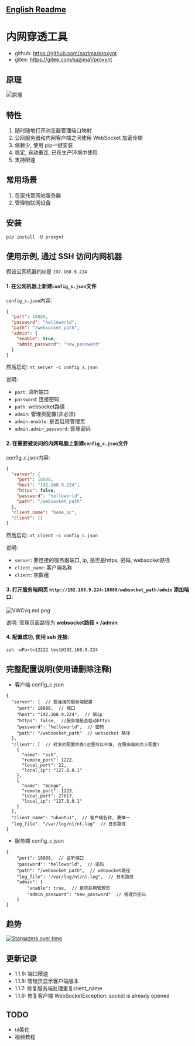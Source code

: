 
## [English Readme](./readme_en.md)

# 内网穿透工具
- github: https://github.com/sazima/proxynt
- gitee: https://gitee.com/sazima1/proxynt

## 原理

![原理](https://i.imgtg.com/2023/02/08/cqhoI.png)

## 特性

1. 随时随地打开浏览器管理端口映射
2. 公网服务器和内网客户端之间使用 WebSocket 加密传输
3. 依赖少, 使用 pip一键安装
4. 稳定, 自动重连, 已在生产环境中使用
5. 支持限速

## 常用场景
1. 在家托管网站服务器
2. 管理物联网设备

## 安装

```
pip install -U proxynt
```

## 使用示例, 通过 SSH 访问内网机器

假设公网机器的ip是 `192.168.9.224`

#### 1. 在公网机器上新建`config_s.json`文件

`config_s.json`内容:
```json
{
  "port": 18888,
  "password": "helloworld",
  "path": "/websocket_path",
  "admin": {
    "enable": true,  
    "admin_password": "new_password"  
  }
}
```
然后启动:
`nt_server -c config_s.json `

说明: 
- `port`: 监听端口
- `password`: 连接密码
- `path`: websocket路径
- `admin`: 管理页配置(非必须)
- `admin.enable`: 是否启用管理页
- `admin.admin_password`: 管理密码


#### 2. 在需要被访问的内网电脑上新建`config_c.json`文件

config_c.json内容:
```json
{
  "server": {
    "port": 18888,
    "host": "192.168.9.224",
    "https": false,
    "password": "helloworld",
    "path": "/websocket_path"
  },
  "client_name": "home_pc",
  "client": []
}
```

然后启动:
`nt_client -c config_c.json`

说明:
- `server`: 要连接的服务器端口, ip, 是否是https, 密码, websocket路径
- `client_name`: 客户端名称
- `client`:  空数组

#### 3. 打开服务端网页 `http://192.168.9.224:18888/websocket_path/admin` 添加端口:

![VWCvq.md.png](https://i.imgtg.com/2023/02/27/VWCvq.md.png)

说明: 管理页面路径为 **websocket路径 + /admin**

#### 4. 配置成功, 使用 ssh 连接:
```
ssh -oPort=12222 test@192.168.9.224
```


## 完整配置说明(使用请删除注释)

- 客户端 config_c.json
```json5
{
  "server": {  // 要连接的服务端配置
    "port": 18888,  // 端口
    "host": "192.168.9.224",  // 端ip
    "https": false,  //服务端是否启动https
    "password": "helloworld",  // 密码
    "path": "/websocket_path"  // websocket 路径
  },
  "client": [  // 转发的配置列表(这里可以不填, 在服务端网页上配置)
    {
      "name": "ssh",
      "remote_port": 1222,
      "local_port": 22,
      "local_ip": "127.0.0.1"
    },
    {
      "name": "mongo",
      "remote_port": 1223,
      "local_port": 27017,
      "local_ip": "127.0.0.1"
    }
  ],
  "client_name": "ubuntu1",  // 客户端名称, 要唯一
  "log_file": "/var/log/nt/nt.log"  // 日志路径
}
```


- 服务端 config_c.json
```json5
{
    "port": 18888,  // 监听端口
    "password": "helloworld",  // 密码
    "path": "/websocket_path",  // websocket路径
    "log_file": "/var/log/nt/nt.log",  // 日志路径
    "admin": {  
        "enable": true,  // 是否启用管理页
        "admin_password": "new_password"  // 管理页密码
    }
}
```
## 趋势

[![Stargazers over time](https://starchart.cc/sazima/proxynt.svg)](https://starchart.cc/sazima/proxynt)


## 更新记录
- 1.1.9: 端口限速
- 1.1.8: 管理页显示客户端版本
- 1.1.7: 修复服务端处理重复client_name
- 1.1.6: 修复客户端 WebSocketException: socket is already opened

## TODO
- ui美化
- 视频教程
